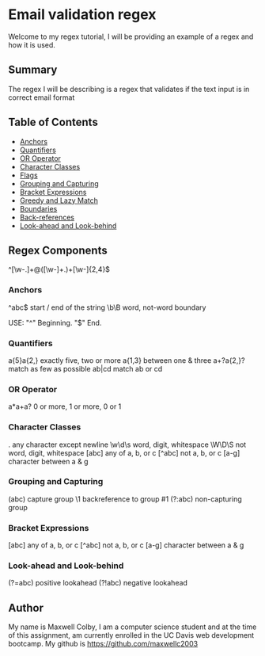 # Email validation regex

Welcome to my regex tutorial, I will be providing an example of a regex and how it is used.

## Summary

The regex I will be describing is a regex that validates if the text input is in correct email format

## Table of Contents

- [Anchors](#anchors)
- [Quantifiers](#quantifiers)
- [OR Operator](#or-operator)
- [Character Classes](#character-classes)
- [Flags](#flags)
- [Grouping and Capturing](#grouping-and-capturing)
- [Bracket Expressions](#bracket-expressions)
- [Greedy and Lazy Match](#greedy-and-lazy-match)
- [Boundaries](#boundaries)
- [Back-references](#back-references)
- [Look-ahead and Look-behind](#look-ahead-and-look-behind)

## Regex Components

^[\w-\.]+@([\w-]+\.)+[\w-]{2,4}$

### Anchors

^abc$	start / end of the string
\b\B	word, not-word boundary

USE:
"^" Beginning.
"$" End.

### Quantifiers

a{5}a{2,}	exactly five, two or more
a{1,3}	between one & three
a+?a{2,}?	match as few as possible
ab|cd	match ab or cd

### OR Operator

a*a+a?	0 or more, 1 or more, 0 or 1

### Character Classes

.	any character except newline
\w\d\s	word, digit, whitespace
\W\D\S	not word, digit, whitespace
[abc]	any of a, b, or c
[^abc]	not a, b, or c
[a-g]	character between a & g

### Grouping and Capturing

(abc)	capture group
\1	backreference to group #1
(?:abc)	non-capturing group

### Bracket Expressions

[abc]	any of a, b, or c
[^abc]	not a, b, or c
[a-g]	character between a & g

### Look-ahead and Look-behind

(?=abc)	positive lookahead
(?!abc)	negative lookahead

## Author

My name is Maxwell Colby, I am a computer science student and at the time of this assignment, am currently enrolled in the UC Davis web development bootcamp.
My github is https://github.com/maxwellc2003